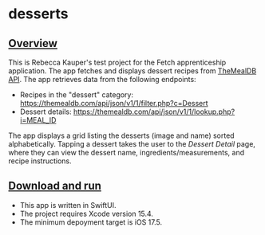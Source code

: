 # desserts

## <ins>Overview</ins>
This is Rebecca Kauper's test project for the Fetch apprenticeship application. The app fetches and displays dessert recipes from [TheMealDB API](https://themealdb.com/api.php). The app retrieves data from the following endpoints: 
 - Recipes in the "dessert" category: https://themealdb.com/api/json/v1/1/filter.php?c=Dessert
 - Dessert details: https://themealdb.com/api/json/v1/1/lookup.php?i=MEAL_ID

The app displays a grid listing the desserts (image and name) sorted alphabetically. Tapping a dessert takes the user to the *Dessert Detail* page, where they can view the dessert name, ingredients/measurements, and recipe instructions.

## <ins>Download and run</ins>
- This app is written in SwiftUI.
- The project requires Xcode version 15.4.
- The minimum depoyment target is iOS 17.5.
